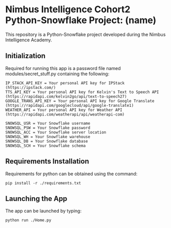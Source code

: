# Nimbus Intelligence Cohort2 Python-Snowflake Project: (name)

This repository is a Python-Snowflake project developed during the Nimbus Intelligence Academy.

## Initialization

Required for running this app is a password file named modules/secret_stuff.py containing the following:

```
IP_STACK_API_KEY = Your personal API key for IPStack (https://ipstack.com/)
TTS_API_KEY = Your personal API key for Kelvin's Text to Speech API (https://rapidapi.com/kelvin2go/api/text-to-speech27)
GOOGLE_TRANS_API_KEY = Your personal API key for Google Translate (https://rapidapi.com/googlecloud/api/google-translate1)
WEATHER_API = Your personal API key for Weather API (https://rapidapi.com/weatherapi/api/weatherapi-com)

SNOWSQL_USR = Your Snowflake username
SNOWSQL_PSW = Your Snowflake password
SNOWSQL_ACC = Your Snowflake server location
SNOWSQL_WH = Your Snowflake warehouse
SNOWSQL_DB = Your Snowflake database
SNOWSQL_SCH = Your Snowflake schema
```

## Requirements Installation

Requirements for python can be obtained using the command:

```
pip install -r ./requirements.txt
```

## Launching the App

The app can be launched by typing:

```
python run ./Home.py
```